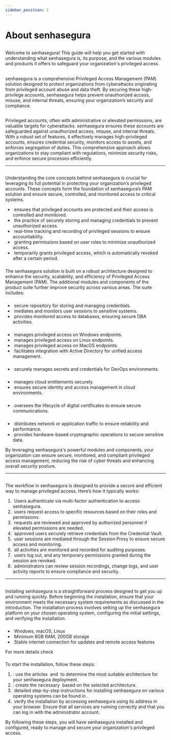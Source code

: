 ```yaml
---
sidebar_position: 1
---
```


# About senhasegura

## 

Welcome to senhasegura! This guide will help you get started with understanding what senhasegura is, its purpose, and the various modules and products it offers to safeguard your organization's privileged access.

## 

senhasegura is a comprehensive Privileged Access Management (PAM) solution designed to protect organizations from cyberattacks originating from privileged account abuse and data theft. By securing these high-privilege accounts, senhasegura helps prevent unauthorized access, misuse, and internal threats, ensuring your organization’s security and compliance.

## 

Privileged accounts, often with administrative or elevated permissions, are valuable targets for cyberattacks. senhasegura ensures these accounts are safeguarded against unauthorized access, misuse, and internal threats. With a robust set of features, it effectively manages high-privileged accounts, ensures credential security, monitors access to assets, and enforces segregation of duties. This comprehensive approach allows organizations to stay compliant with regulations, minimize security risks, and enforce secure processes efficiently.

---

## 

### 

Understanding the core concepts behind senhasegura is crucial for leveraging its full potential in protecting your organization’s privileged accounts. These concepts form the foundation of senhasegura’s PAM solution and ensure secure, controlled, and monitored access to critical systems.

-  ensures that privileged accounts are protected and their access is controlled and monitored.
-  the practice of securely storing and managing credentials to prevent unauthorized access.
-  real-time tracking and recording of privileged sessions to ensure accountability.
-  granting permissions based on user roles to minimize unauthorized access.
-  temporarily grants privileged access, which is automatically revoked after a certain period.

### 

The senhasegura solution is built on a robust architecture designed to enhance the security, scalability, and efficiency of Privileged Access Management (PAM). The additional modules and components of the product suite further improve security across various areas. The suite includes:

### 

-  secure repository for storing and managing credentials.
-  mediates and monitors user sessions to sensitive systems.
-  provides monitored access to databases, ensuring secure DBA activities.

### 

-  manages privileged access on Windows endpoints.
-  manages privileged access on Linux endpoints.
-  manages privileged access on MacOS endpoints.
-  facilitates integration with Active Directory for unified access management.

### 

-  securely manages secrets and credentials for DevOps environments.

### 

-  manages cloud entitlements securely.
-  ensures secure identity and access management in cloud environments.

### 

-  oversees the lifecycle of digital certificates to ensure secure communications.

### 

-  distributes network or application traffic to ensure reliability and performance.
-  provides hardware-based cryptographic operations to secure sensitive data.

By leveraging senhasegura's powerful modules and components, your organization can ensure secure, monitored, and compliant privileged access management, reducing the risk of cyber threats and enhancing overall security posture.

---

## 

The workflow in senhasegura is designed to provide a secure and efficient way to manage privileged access. Here’s how it typically works:

1.  Users authenticate via multi-factor authentication to access senhasegura.
2.  users request access to specific resources based on their roles and permissions.
3.  requests are reviewed and approved by authorized personnel if elevated permissions are needed.
4.  approved users securely retrieve credentials from the Credential Vault.
5.  user sessions are mediated through the Session Proxy to ensure secure access and monitoring.
6.  all activities are monitored and recorded for auditing purposes.
7.  users log out, and any temporary permissions granted during the session are revoked.
8.  administrators can review session recordings, change logs, and user activity reports to ensure compliance and security.

---

## 

Installing senhasegura is a straightforward process designed to get you up and running quickly. Before beginning the installation, ensure that your environment meets the necessary system requirements as discussed in the introduction. The installation process involves setting up the senhasegura platform on your chosen operating system, configuring the initial settings, and verifying the installation.

### 

-  Windows, macOS, Linux
-  Minimum 8GB RAM, 200GB storage
-  Stable internet connection for updates and remote access features

For more details check 

### 

To start the installation, follow these steps:

1. : use the articles  and  to determine the most suitable architecture for your senhasegura deployment.
2. : create the necessary  based on the selected architecture.
3.  detailed step-by-step instructions for installing senhasegura on various operating systems can be found in .
4.  verify the installation by accessing senhasegura using its address in your browser. Ensure that all services are running correctly and that you can log in with the administrator account.

By following these steps, you will have senhasegura installed and configured, ready to manage and secure your organization's privileged access.